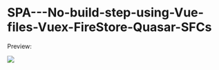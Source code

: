 # SPA---No-build-step-using-Vue-files-Vuex-FireStore-Quasar-SFCs

Preview:

![](https://i.imgur.com/ryGDrdI.png)
